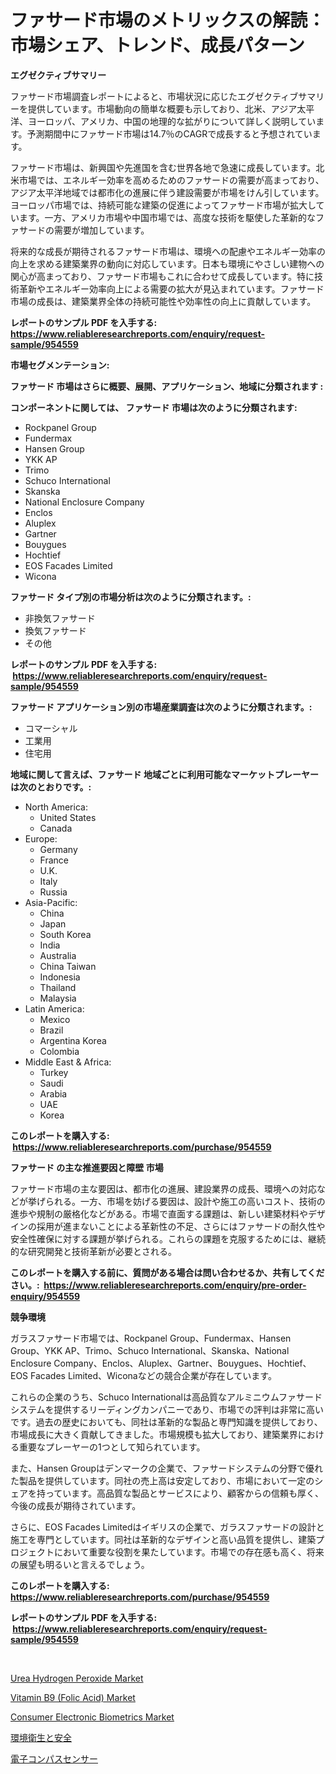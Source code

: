 <p><h1>ファサード市場のメトリックスの解読：市場シェア、トレンド、成長パターン</h1></p><p><strong>エグゼクティブサマリー</strong></p>
<p><p>ファサード市場調査レポートによると、市場状況に応じたエグゼクティブサマリーを提供しています。市場動向の簡単な概要も示しており、北米、アジア太平洋、ヨーロッパ、アメリカ、中国の地理的な拡がりについて詳しく説明しています。予測期間中にファサード市場は14.7％のCAGRで成長すると予想されています。</p><p>ファサード市場は、新興国や先進国を含む世界各地で急速に成長しています。北米市場では、エネルギー効率を高めるためのファサードの需要が高まっており、アジア太平洋地域では都市化の進展に伴う建設需要が市場をけん引しています。ヨーロッパ市場では、持続可能な建築の促進によってファサード市場が拡大しています。一方、アメリカ市場や中国市場では、高度な技術を駆使した革新的なファサードの需要が増加しています。</p><p>将来的な成長が期待されるファサード市場は、環境への配慮やエネルギー効率の向上を求める建築業界の動向に対応しています。日本も環境にやさしい建物への関心が高まっており、ファサード市場もこれに合わせて成長しています。特に技術革新やエネルギー効率向上による需要の拡大が見込まれています。ファサード市場の成長は、建築業界全体の持続可能性や効率性の向上に貢献しています。</p></p>
<p><strong>レポートのサンプル PDF を入手する: <a href="https://www.reliableresearchreports.com/enquiry/request-sample/954559">https://www.reliableresearchreports.com/enquiry/request-sample/954559</a></strong></p>
<p><strong>市場セグメンテーション:</strong></p>
<p><strong> ファサード 市場はさらに概要、展開、アプリケーション、地域に分類されます :</strong></p>
<p><strong>コンポーネントに関しては、 ファサード 市場は次のように分類されます: &nbsp;</strong></p>
<p><ul><li>Rockpanel Group</li><li>Fundermax</li><li>Hansen Group</li><li>YKK AP</li><li>Trimo</li><li>Schuco International</li><li>Skanska</li><li>National Enclosure Company</li><li>Enclos</li><li>Aluplex</li><li>Gartner</li><li>Bouygues</li><li>Hochtief</li><li>EOS Facades Limited</li><li>Wicona</li></ul></p>
<p><strong> ファサード タイプ別の市場分析は次のように分類されます。:</strong></p>
<p><ul><li>非換気ファサード</li><li>換気ファサード</li><li>その他</li></ul></p>
<p><strong>レポートのサンプル PDF を入手する: &nbsp;<a href="https://www.reliableresearchreports.com/enquiry/request-sample/954559">https://www.reliableresearchreports.com/enquiry/request-sample/954559</a></strong></p>
<p><strong> ファサード アプリケーション別の市場産業調査は次のように分類されます。:</strong></p>
<p><ul><li>コマーシャル</li><li>工業用</li><li>住宅用</li></ul></p>
<p><strong>地域に関して言えば、ファサード 地域ごとに利用可能なマーケットプレーヤーは次のとおりです。:</strong></p>
<p><ul>
    <li>
        North America:
        <ul>
            <li>United States</li>
            <li>Canada</li>
        </ul>
    </li>
    <li>
        Europe:
        <ul>
            <li>Germany</li>
            <li>France</li>
            <li>U.K.</li>
            <li>Italy</li>
            <li>Russia</li>
        </ul>
    </li>
    <li>
        Asia-Pacific:
        <ul>
            <li>China</li>
            <li>Japan</li>
            <li>South Korea</li>
            <li>India</li>
            <li>Australia</li>
            <li>China Taiwan</li>
            <li>Indonesia</li>
            <li>Thailand</li>
            <li>Malaysia</li>
        </ul>
    </li>
    <li>
        Latin America:
        <ul>
            <li>Mexico</li>
            <li>Brazil</li>
            <li>Argentina Korea</li>
            <li>Colombia</li>
        </ul>
    </li>
    <li>
        Middle East & Africa:
        <ul>
            <li>Turkey</li>
            <li>Saudi</li>
            <li>Arabia</li>
            <li>UAE</li>
            <li>Korea</li>
        </ul>
    </li>
    </ul></p>
<p><strong>このレポートを購入する: &nbsp;<a href="https://www.reliableresearchreports.com/purchase/954559">https://www.reliableresearchreports.com/purchase/954559</a></strong></p>
<p><strong>ファサード の主な推進要因と障壁 市場</strong></p>
<p><p>ファサード市場の主な要因は、都市化の進展、建設業界の成長、環境への対応などが挙げられる。一方、市場を妨げる要因は、設計や施工の高いコスト、技術の進歩や規制の厳格化などがある。市場で直面する課題は、新しい建築材料やデザインの採用が進まないことによる革新性の不足、さらにはファサードの耐久性や安全性確保に対する課題が挙げられる。これらの課題を克服するためには、継続的な研究開発と技術革新が必要とされる。</p></p>
<p><strong>このレポートを購入する前に、質問がある場合は問い合わせるか、共有してください。:&nbsp; <a href="https://www.reliableresearchreports.com/enquiry/pre-order-enquiry/954559">https://www.reliableresearchreports.com/enquiry/pre-order-enquiry/954559</a></strong></p>
<p><strong>競争環境</strong></p>
<p><p>ガラスファサード市場では、Rockpanel Group、Fundermax、Hansen Group、YKK AP、Trimo、Schuco International、Skanska、National Enclosure Company、Enclos、Aluplex、Gartner、Bouygues、Hochtief、EOS Facades Limited、Wiconaなどの競合企業が存在しています。</p><p>これらの企業のうち、Schuco Internationalは高品質なアルミニウムファサードシステムを提供するリーディングカンパニーであり、市場での評判は非常に高いです。過去の歴史においても、同社は革新的な製品と専門知識を提供しており、市場成長に大きく貢献してきました。市場規模も拡大しており、建築業界における重要なプレーヤーの1つとして知られています。</p><p>また、Hansen Groupはデンマークの企業で、ファサードシステムの分野で優れた製品を提供しています。同社の売上高は安定しており、市場において一定のシェアを持っています。高品質な製品とサービスにより、顧客からの信頼も厚く、今後の成長が期待されています。</p><p>さらに、EOS Facades Limitedはイギリスの企業で、ガラスファサードの設計と施工を専門としています。同社は革新的なデザインと高い品質を提供し、建築プロジェクトにおいて重要な役割を果たしています。市場での存在感も高く、将来の展望も明るいと言えるでしょう。</p></p>
<p><strong>このレポートを購入する: &nbsp; <a href="https://www.reliableresearchreports.com/purchase/954559">https://www.reliableresearchreports.com/purchase/954559</a></strong></p>
<p><strong>レポートのサンプル PDF を入手する: &nbsp;<a href="https://www.reliableresearchreports.com/enquiry/request-sample/954559">https://www.reliableresearchreports.com/enquiry/request-sample/954559</a></strong><strong></strong></p>
<p>&nbsp;</p>
<p><p><a href="https://github.com/vimar16th/Market-Research-Report-List-3/blob/main/urea-hydrogen-peroxide-market.md">Urea Hydrogen Peroxide Market</a></p><p><a href="https://issuu.com/reportprime-2/docs/vitamin-b9-folic-acid-market-size-2030.pptx">Vitamin B9 (Folic Acid) Market</a></p><p><a href="https://zircon-bluebell-299.notion.site/Consumer-Electronic-Biometrics-Market-Research-Report-Unlocks-Analysis-on-the-Market-Financial-Statu-51cbb760ddbe438eb80930bebd942bd4">Consumer Electronic Biometrics Market</a></p><p><a href="https://github.com/zjkmgcs938405/Market-Research-Report-List-1/blob/main/7314538185214.md">環境衛生と安全</a></p><p><a href="https://medium.com/@reyeshowell655/%E9%9B%BB%E5%AD%90%E3%82%B3%E3%83%B3%E3%83%91%E3%82%B9%E3%82%BB%E3%83%B3%E3%82%B5%E3%83%BC%E5%B8%82%E5%A0%B4%E3%81%AE%E5%88%86%E6%9E%90-%E3%82%B0%E3%83%AD%E3%83%BC%E3%83%90%E3%83%AB%E6%A5%AD%E7%95%8C%E3%81%AE%E5%B1%95%E6%9C%9B%E3%81%A8%E4%BA%88%E6%B8%AC-2024%E5%B9%B4-2031%E5%B9%B4-5c205930dab3">電子コンパスセンサー</a></p></p>